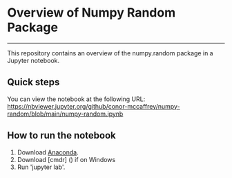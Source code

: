 # Overview of Numpy Random Package

***

This repository contains an overview of the numpy.random package in a Jupyter notebook.

## Quick steps

You can view the notebook at the following URL:
https://nbviewer.jupyter.org/github/conor-mccaffrey/numpy-random/blob/main/numpy-random.ipynb


## How to run the notebook

1. Download [Anaconda]().
2. Download [cmdr] () if on Windows
3. Run 'jupyter lab'.

